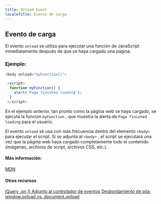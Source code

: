 ```yaml
---
title: Onload Event
localeTitle: Evento de carga
---
```

## Evento de carga

El evento `onload` se utiliza para ejecutar una función de JavaScript inmediatamente después de que se haya cargado una página.

### Ejemplo:

```javascript
<body onload="myFunction()"> 
 
 <script> 
  function myFunction() { 
    alert('Page finished loading'); 
  } 
 </script> 
```

En el ejemplo anterior, tan pronto como la página web se haya cargado, se ejecuta la función `myFunction` , que muestra la alerta de `Page finished loading` para el usuario.

El evento `onload` se usa con más frecuencia dentro del elemento `<body>` para ejecutar el script. Si se adjunta al `<body>` , el script se ejecutará una vez que la página web haya cargado completamente todo el contenido (imágenes, archivos de script, archivos CSS, etc.).

#### Más información:

[MDN](https://developer.mozilla.org/en-US/docs/Web/API/GlobalEventHandlers/onload)

#### Otros recursos

[jQuery .on () Adjunto al controlador de eventos](https://api.jquery.com/on/) [Desbordamiento de pila: window.onload vs. document.onload](https://stackoverflow.com/questions/588040/window-onload-vs-document-onload)
